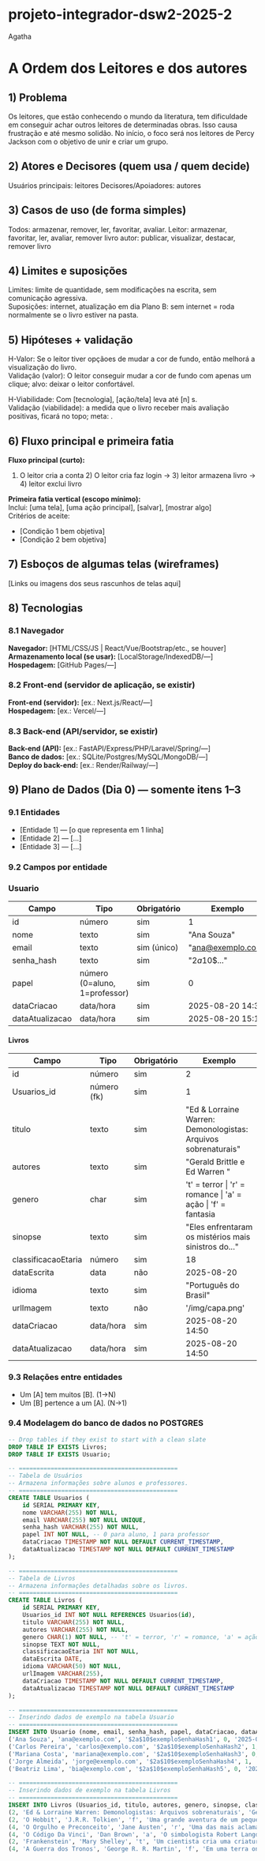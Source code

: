 # projeto-integrador-dsw2-2025-2
Agatha

# A Ordem dos Leitores e dos autores

## 1) Problema
Os leitores, que estão conhecendo o mundo da literatura, tem dificuldade em conseguir achar outros leitores de determinadas obras.
Isso causa frustração e até mesmo solidão.
No início, o foco será nos leitores de Percy Jackson com o objetivo de unir e criar um grupo.

## 2) Atores e Decisores (quem usa / quem decide)

Usuários principais: leitores
Decisores/Apoiadores: autores

## 3) Casos de uso (de forma simples)

Todos: armazenar, remover, ler, favoritar, avaliar.
Leitor: armazenar, favoritar, ler, avaliar, remover livro
autor: publicar, visualizar, destacar, remover livro

## 4) Limites e suposições

Limites: limite de quantidade, sem modificações na escrita, sem comunicação agressiva.  
Suposições: internet, atualização em dia
Plano B: sem internet = roda normalmente se o livro estiver na pasta.

## 5) Hipóteses + validação

H-Valor: Se o leitor tiver opçãoes de mudar a cor de fundo, então melhorá a visualização do livro.  
Validação (valor): O leitor conseguir mudar a cor de fundo com apenas um clique; alvo: deixar o leitor confortável.

H-Viabilidade: Com [tecnologia], [ação/tela] leva até [n] s.  
Validação (viabilidade): a medida que o livro receber mais avaliação positivas, ficará no topo; meta: .

## 6) Fluxo principal e primeira fatia

**Fluxo principal (curto):**  
1) O leitor cria a conta 2) O leitor cria faz login → 3) leitor armazena livro → 4) leitor exclui livro

**Primeira fatia vertical (escopo mínimo):**  
Inclui: [uma tela], [uma ação principal], [salvar], [mostrar algo]  
Critérios de aceite:
- [Condição 1 bem objetiva]
- [Condição 2 bem objetiva]

## 7) Esboços de algumas telas (wireframes)
<!-- Vale desenho no papel (foto), Figma, Excalidraw, etc. Não precisa ser bonito, precisa ser claro.
     EXEMPLO de telas:
     • Login
     • Lista de chamados (ordem + tempo desde criação)
     • Novo chamado (formulário simples)
     • Painel do professor (atender/encerrar)
     EXEMPLO de imagem:
     ![Wireframe - Lista de chamados](img/wf-lista-chamados.png) -->
[Links ou imagens dos seus rascunhos de telas aqui]

## 8) Tecnologias
<!-- Liste apenas o que você REALMENTE pretende usar agora. -->

### 8.1 Navegador
**Navegador:** [HTML/CSS/JS | React/Vue/Bootstrap/etc., se houver]  
**Armazenamento local (se usar):** [LocalStorage/IndexedDB/—]  
**Hospedagem:** [GitHub Pages/—]

### 8.2 Front-end (servidor de aplicação, se existir)
**Front-end (servidor):** [ex.: Next.js/React/—]  
**Hospedagem:** [ex.: Vercel/—]

### 8.3 Back-end (API/servidor, se existir)
**Back-end (API):** [ex.: FastAPI/Express/PHP/Laravel/Spring/—]  
**Banco de dados:** [ex.: SQLite/Postgres/MySQL/MongoDB/—]  
**Deploy do back-end:** [ex.: Render/Railway/—]

## 9) Plano de Dados (Dia 0) — somente itens 1–3
<!-- Defina só o essencial para criar o banco depois. -->

### 9.1 Entidades
<!-- EXEMPLO:
     - Usuario — pessoa que usa o sistema (aluno/professor)
     - Chamado — pedido de ajuda criado por um usuário -->
- [Entidade 1] — [o que representa em 1 linha]
- [Entidade 2] — [...]
- [Entidade 3] — [...]

### 9.2 Campos por entidade
<!-- Use tipos simples: uuid, texto, número, data/hora, booleano, char. -->

### Usuario
| Campo           | Tipo                          | Obrigatório | Exemplo            |
|-----------------|-------------------------------|-------------|--------------------|
| id              | número                        | sim         | 1                  |
| nome            | texto                         | sim         | "Ana Souza"        |
| email           | texto                         | sim (único) | "ana@exemplo.com"  |
| senha_hash      | texto                         | sim         | "$2a$10$..."       |
| papel           | número (0=aluno, 1=professor) | sim         | 0                  |
| dataCriacao     | data/hora                     | sim         | 2025-08-20 14:30   |
| dataAtualizacao | data/hora                     | sim         | 2025-08-20 15:10   |

#### Livros
| Campo               | Tipo        | Obrigatório | Exemplo                                                        |
|---------------------|-------------|-------------|----------------------------------------------------------------|
| id                  | número      | sim         | 2                                                              |
| Usuarios_id         | número (fk) | sim         | 1                                                              |
| titulo              | texto       | sim         | "Ed & Lorraine Warren: Demonologistas: Arquivos sobrenaturais" |
| autores             | texto       | sim         | "Gerald Brittle e Ed Warren "                                  |
| genero              | char        | sim         | 't' = terror \| 'r' = romance \|  'a' = ação \| 'f' = fantasia |
| sinopse             | texto       | sim         | "Eles enfrentaram os mistérios mais sinistros do..."           |
| classificacaoEtaria | número      | sim         | 18                                                             |
| dataEscrita         | data        | não         | 2025-08-20                                                     |
| idioma              | texto       | sim         | "Português do Brasil"                                          |
| urlImagem           | texto       | não         | '/img/capa.png'                                                |
| dataCriacao         | data/hora   | sim         | 2025-08-20 14:50                                               |
| dataAtualizacao     | data/hora   | sim         | 2025-08-20 14:50                                               |


### 9.3 Relações entre entidades
<!-- Frases simples bastam. EXEMPLO:
     Um Usuario tem muitos Chamados (1→N).
     Um Chamado pertence a um Usuario (N→1). -->
- Um [A] tem muitos [B]. (1→N)
- Um [B] pertence a um [A]. (N→1)


### 9.4 Modelagem do banco de dados no POSTGRES

```sql
-- Drop tables if they exist to start with a clean slate
DROP TABLE IF EXISTS Livros;
DROP TABLE IF EXISTS Usuario;

-- =============================================
-- Tabela de Usuários
-- Armazena informações sobre alunos e professores.
-- =============================================
CREATE TABLE Usuarios (
    id SERIAL PRIMARY KEY,
    nome VARCHAR(255) NOT NULL,
    email VARCHAR(255) NOT NULL UNIQUE,
    senha_hash VARCHAR(255) NOT NULL,
    papel INT NOT NULL, -- 0 para aluno, 1 para professor
    dataCriacao TIMESTAMP NOT NULL DEFAULT CURRENT_TIMESTAMP,
    dataAtualizacao TIMESTAMP NOT NULL DEFAULT CURRENT_TIMESTAMP
);

-- =============================================
-- Tabela de Livros
-- Armazena informações detalhadas sobre os livros.
-- =============================================
CREATE TABLE Livros (
    id SERIAL PRIMARY KEY,
    Usuarios_id INT NOT NULL REFERENCES Usuarios(id),
    titulo VARCHAR(255) NOT NULL,
    autores VARCHAR(255) NOT NULL,
    genero CHAR(1) NOT NULL, -- 't' = terror, 'r' = romance, 'a' = ação, 'f' = fantasia
    sinopse TEXT NOT NULL,
    classificacaoEtaria INT NOT NULL,
    dataEscrita DATE,
    idioma VARCHAR(50) NOT NULL,
    urlImagem VARCHAR(255),
    dataCriacao TIMESTAMP NOT NULL DEFAULT CURRENT_TIMESTAMP,
    dataAtualizacao TIMESTAMP NOT NULL DEFAULT CURRENT_TIMESTAMP
);

-- =============================================
-- Inserindo dados de exemplo na tabela Usuario
-- =============================================
INSERT INTO Usuario (nome, email, senha_hash, papel, dataCriacao, dataAtualizacao) VALUES
('Ana Souza', 'ana@exemplo.com', '$2a$10$exemploSenhaHash1', 0, '2025-08-20 14:30:00', '2025-08-20 15:10:00'),
('Carlos Pereira', 'carlos@exemplo.com', '$2a$10$exemploSenhaHash2', 1, '2025-08-21 10:00:00', '2025-08-21 10:00:00'),
('Mariana Costa', 'mariana@exemplo.com', '$2a$10$exemploSenhaHash3', 0, '2025-08-22 09:15:00', '2025-08-22 09:15:00'),
('Jorge Almeida', 'jorge@exemplo.com', '$2a$10$exemploSenhaHash4', 1, '2025-08-23 11:05:00', '2025-08-23 11:05:00'),
('Beatriz Lima', 'bia@exemplo.com', '$2a$10$exemploSenhaHash5', 0, '2025-08-24 16:45:00', '2025-08-24 16:45:00');

-- =============================================
-- Inserindo dados de exemplo na tabela Livros
-- =============================================
INSERT INTO Livros (Usuarios_id, titulo, autores, genero, sinopse, classificacaoEtaria, dataEscrita, idioma, urlImagem, dataCriacao, dataAtualizacao) VALUES
(2, 'Ed & Lorraine Warren: Demonologistas: Arquivos sobrenaturais', 'Gerald Brittle e Ed Warren', 't', 'Eles enfrentaram os mistérios mais sinistros do...', 18, '1980-01-01', 'Português do Brasil', '/img/demonologistas.png', '2025-08-20 14:50:00', '2025-08-20 14:50:00'),
(2, 'O Hobbit', 'J.R.R. Tolkien', 'f', 'Uma grande aventura de um pequeno herói que sai de sua zona de conforto para reaver um tesouro guardado por um dragão.', 12, '1937-09-21', 'Inglês', '/img/hobbit.png', '2025-08-21 11:00:00', '2025-08-21 11:00:00'),
(4, 'O Orgulho e Preconceito', 'Jane Austen', 'r', 'Uma das mais aclamadas histórias de amor da literatura, sobre as maneiras e casamentos na sociedade inglesa do século XIX.', 10, '1813-01-28', 'Inglês', '/img/orgulho_preconceito.png', '2025-08-22 15:20:00', '2025-08-22 15:20:00'),
(4, 'O Código Da Vinci', 'Dan Brown', 'a', 'O simbologista Robert Langdon se envolve em uma busca para desvendar um mistério protegido por uma sociedade secreta.', 16, '2003-03-18', 'Português do Brasil', '/img/codigo_vinci.png', '2025-08-23 18:00:00', '2025-08-23 18:00:00'),
(2, 'Frankenstein', 'Mary Shelley', 't', 'Um cientista cria uma criatura grotesca em um experimento científico pouco ortodoxo.', 16, '1818-01-01', 'Inglês', '/img/frankenstein.png', '2025-08-24 12:00:00', '2025-08-24 12:00:00'),
(4, 'A Guerra dos Tronos', 'George R. R. Martin', 'f', 'Em uma terra onde os verões podem durar décadas e os invernos uma vida inteira, os problemas estão se formando.', 18, '1996-08-01', 'Português do Brasil', NULL, '2025-08-25 09:30:00', '2025-08-25 09:30:00');

```


